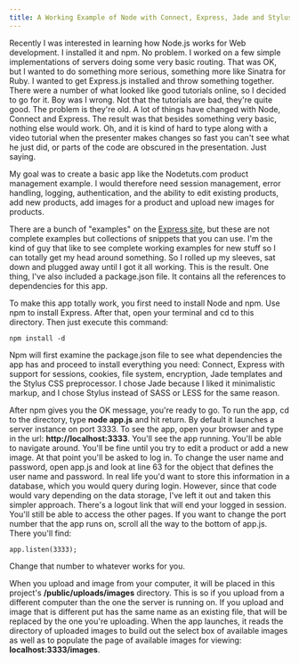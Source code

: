 ```yaml
---
title: A Working Example of Node with Connect, Express, Jade and Stylus
---
```


Recently I was interested in learning how Node.js works for Web development. I installed it and npm. No problem. I worked on a few simple implementations of servers doing some very basic routing. That was OK, but I wanted to do something more serious, something more like Sinatra for Ruby. I wanted to get Express.js installed and throw something together. There were a number of what looked like good tutorials online, so I decided to go for it. Boy was I wrong. Not that the tutorials are bad, they're quite good. The problem is they're old. A lot of things have changed with Node, Connect and Express. The result was that besides something very basic, nothing else would work. Oh, and it is kind of hard to type along with a video tutorial when the presenter makes changes so fast you can't see what he just did, or parts of the code are obscured in the presentation. Just saying. 

My goal was to create a basic app like the Nodetuts.com product management example. I would therefore need session management, error handling, logging, authentication, and the ability to edit existing products, add new products, add images for a product and upload new images for products. 

There are a bunch of "examples" on the [Express site](http://www.expressjs.com), but these are not complete examples but collections of snippets that you can use. I'm the kind of guy that like to see complete working examples for new stuff so I can totally get my head around something. So I rolled up my sleeves, sat down and plugged away until I got it all working. This is the result. One thing, I've also included a package.json file. It contains all the references to dependencies for this app. 

To make this app totally work, you first need to install Node and npm. Use npm to install Express. After that, open your terminal and cd to this directory. Then just execute this command: 

    npm install -d

Npm will first examine the package.json file to see what dependencies the app has and proceed to install everything you need: Connect, Express with support for sessions, cookies, file system, encryption, Jade templates and the Stylus CSS preprocessor. I chose Jade because I liked it minimalistic markup, and I chose Stylus instead of SASS or LESS for the same reason.

After npm gives you the OK message, you're ready to go. To run the app, cd to the directory, type **node app.js** and hit return. By default it launches a server instance on port 3333. To see the app, open your browser and type in the url: **http://localhost:3333**. You'll see the app running. You'll be able to navigate around. You'll be fine until you try to edit a product or add a new image. At that point you'll be asked to log in. To change the user name and password, open app.js and look at line 63 for the object that defines the user name and password. In real life you'd want to store this information in a database, which you would query during login. However, since that code would vary depending on the data storage, I've left it out and taken this simpler approach. There's a logout link that will end your logged in session. You'll still be able to access the other pages. If you want to change the port number that the app runs on, scroll all the way to the bottom of app.js. There you'll find:

    app.listen(3333);

Change that number to whatever works for you.

When you upload and image from your computer, it will be placed in this project's **/public/uploads/images** directory. This is so if you upload from a different computer than the one the server is running on. If you upload and image that is different put has the same name as an existing file, that will be replaced by the one you're uploading. When the app launches, it reads the directory of uploaded images to build out the select box of available images as well as to populate the page of available images for viewing: **localhost:3333/images**.